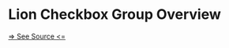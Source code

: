 # Lion Checkbox Group Overview

[=> See Source <=](../../../docs/components/checkbox-group/overview.md)

